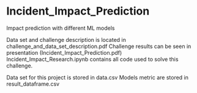# Incident_Impact_Prediction
Impact prediction with different ML models

Data set and challenge description is located in challenge_and_data_set_description.pdf
Challenge results can be seen in presentation (Incident_Impact_Prediction.pdf)
Incident_Impact_Research.ipynb contains all code used to solve this challenge.

Data set for this project is stored in data.csv
Models metric are stored in result_dataframe.csv
